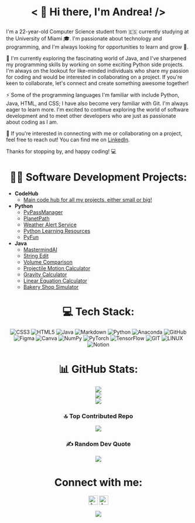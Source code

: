# <p align="center">< 👋 Hi there, I'm Andrea! /></p>
I'm a 22-year-old Computer Science student from 🇪🇸 currently studying at the University of Miami 🎓. I'm passionate about technology and programming, and I'm always looking for opportunities to learn and grow 🌱.

🔭 I'm currently exploring the fascinating world of Java, and I've sharpened my programming skills by working on some exciting Python side projects. I'm always on the lookout for like-minded individuals who share my passion for coding and would be interested in collaborating on a project. If you're keen to collaborate, let's connect and create something awesome together!

⚡ Some of the programming languages I'm familiar with include Python, Java, HTML, and CSS; I have also become very familiar with Git. I'm always eager to learn more. I'm excited to continue exploring the world of software development and to meet other developers who are just as passionate about coding as I am.

🤝 If you're interested in connecting with me or collaborating on a project, feel free to reach out! You can find me on [LinkedIn](https://linkedin.com/in/andrea-venti).

Thanks for stopping by, and happy coding! 💻

<div align="center">

# 👨‍💻 Software Development Projects:

</div>

- <b>CodeHub</b>
  - [Main code hub for all my projects, either small or big!](https://github.com/av1155/CodeHub)
- <b>Python</b>
  - [PyPassManager](https://github.com/av1155/PyPassManager)
  - [PlanetPath](https://github.com/av1155/PlanetPath)
  - [Weather Alert Service](https://github.com/av1155/Weather-Alert-Service)
  - [Python Learning Resources](https://github.com/av1155/Python-Learning-Resources)
  - [PyFun](https://github.com/av1155/PyFun)
- <b>Java</b>
  - [MastermindAI](https://github.com/av1155/CodeHub/tree/main/Projects/Java_Projects/MastermindAI/src)
  - [String Edit](https://github.com/av1155/CodeHub/tree/main/Projects/Java_Projects/StringEdit)
  - [Volume Comparison](https://github.com/av1155/CodeHub/tree/main/Projects/Java_Projects/VolumeComparison)
  - [Projectile Motion Calculator](https://github.com/av1155/CodeHub/tree/main/Projects/Java_Projects/ProjectileMotionCalculator)
  - [Gravity Calculator](https://github.com/av1155/CodeHub/tree/main/Projects/Java_Projects/Gravity%20Calculator)
  - [Linear Equation Calculator](https://github.com/av1155/CodeHub/tree/main/Projects/Java_Projects/Linear%20Equation%20Calculator)
  - [Bakery Shop Simulator](https://github.com/av1155/CodeHub/tree/main/Projects/Java_Projects/Bakery%20Shop)

<div align="center">
  
# 💻 Tech Stack:
![CSS3](https://img.shields.io/badge/css3-%231572B6.svg?style=for-the-badge&logo=css3&logoColor=white) ![HTML5](https://img.shields.io/badge/html5-%23E34F26.svg?style=for-the-badge&logo=html5&logoColor=white) ![Java](https://img.shields.io/badge/java-%23ED8B00.svg?style=for-the-badge&logo=java&logoColor=white) ![Markdown](https://img.shields.io/badge/markdown-%23000000.svg?style=for-the-badge&logo=markdown&logoColor=white) ![Python](https://img.shields.io/badge/python-3670A0?style=for-the-badge&logo=python&logoColor=ffdd54) ![Anaconda](https://img.shields.io/badge/Anaconda-%2344A833.svg?style=for-the-badge&logo=anaconda&logoColor=white) ![GitHub](https://img.shields.io/badge/GitHub-%23121011.svg?style=for-the-badge&logo=github&logoColor=white) 	![Figma](https://img.shields.io/badge/figma-%23F24E1E.svg?style=for-the-badge&logo=figma&logoColor=white) ![Canva](https://img.shields.io/badge/Canva-%2300C4CC.svg?style=for-the-badge&logo=Canva&logoColor=white) ![NumPy](https://img.shields.io/badge/numpy-%23013243.svg?style=for-the-badge&logo=numpy&logoColor=white) ![PyTorch](https://img.shields.io/badge/PyTorch-%23EE4C2C.svg?style=for-the-badge&logo=PyTorch&logoColor=white) ![TensorFlow](https://img.shields.io/badge/TensorFlow-%23FF6F00.svg?style=for-the-badge&logo=TensorFlow&logoColor=white) ![GIT](https://img.shields.io/badge/Git-fc6d26?style=for-the-badge&logo=git&logoColor=white) ![LINUX](https://img.shields.io/badge/Linux-FCC624?style=for-the-badge&logo=linux&logoColor=black) ![Notion](https://img.shields.io/badge/Notion-%23000000.svg?style=for-the-badge&logo=notion&logoColor=white)
# 📊 GitHub Stats:
![](https://github-readme-stats.vercel.app/api?username=av1155&theme=react&hide_border=false&include_all_commits=true&count_private=true)<br/>
![](https://github-readme-streak-stats.herokuapp.com/?user=av1155&theme=react&hide_border=false)<br/>
![](https://github-readme-stats.vercel.app/api/top-langs/?username=av1155&theme=react&hide_border=false&include_all_commits=true&count_private=true&layout=compact)

### 🔝 Top Contributed Repo
![](https://github-contributor-stats.vercel.app/api?username=av1155&limit=5&theme=tokyonight&combine_all_yearly_contributions=true)

### ✍️ Random Dev Quote
![](https://quotes-github-readme.vercel.app/api?type=horizontal&theme=tokyonight)

# Connect with me:

[<img alt="AndreaVenti | Twitter" width="25px" src="https://www.svgrepo.com/show/475689/twitter-color.svg" />][twitter]
[<img alt="AndreaVenti | LinkedIn" width="25px" src="https://www.svgrepo.com/show/448234/linkedin.svg" />][linkedin]

[twitter]: https://twitter.com/Andru_VF
[linkedin]: https://www.linkedin.com/in/andrea-venti/

[![](https://visitcount.itsvg.in/api?id=av1155&icon=0&color=0)](https://visitcount.itsvg.in)

</div>
